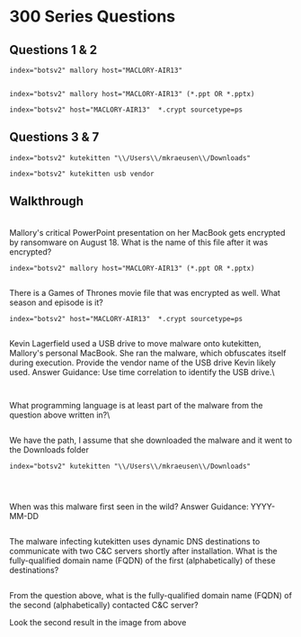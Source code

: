 # 300 Series Questions



## Questions 1 & 2



```splunk-spl
index="botsv2" mallory host="MACLORY-AIR13"
```

&#x20;

<figure><img src="https://camo.githubusercontent.com/db9c206b317108f40d62900474ec7c411851cd579072ccf1c22a489cfcada9fc/68747470733a2f2f692e696d6775722e636f6d2f50713352444a442e706e67" alt=""><figcaption></figcaption></figure>

```splunk-spl
index="botsv2" mallory host="MACLORY-AIR13" (*.ppt OR *.pptx)
```

```splunk-spl
index="botsv2" host="MACLORY-AIR13"  *.crypt sourcetype=ps
```

## Questions 3 & 7

```splunk-spl
index="botsv2" kutekitten "\\/Users\\/mkraeusen\\/Downloads"
```

```splunk-spl
index="botsv2" kutekitten usb vendor
```



## Walkthrough

\
Mallory's critical PowerPoint presentation on her MacBook gets encrypted by ransomware on August 18. What is the name of this file after it was encrypted?

```splunk-spl
index="botsv2" mallory host="MACLORY-AIR13" (*.ppt OR *.pptx)
```

&#x20;

<figure><img src="https://camo.githubusercontent.com/666bce2a9126ba622f2da0343d994191bea0bd7fef76f871b97cf4736576ac63/68747470733a2f2f692e696d6775722e636f6d2f6c58356f4644322e706e67" alt=""><figcaption></figcaption></figure>

There is a Games of Thrones movie file that was encrypted as well. What season and episode is it?&#x20;

```splunk-spl
index="botsv2" host="MACLORY-AIR13"  *.crypt sourcetype=ps
```

&#x20;

<figure><img src="https://camo.githubusercontent.com/a59336fec6251c558db4c84969a2b6b65115647cf6b0866c5be8503e87241a46/68747470733a2f2f692e696d6775722e636f6d2f665162316e47482e706e67" alt=""><figcaption></figcaption></figure>

Kevin Lagerfield used a USB drive to move malware onto kutekitten, Mallory's personal MacBook. She ran the malware, which obfuscates itself during execution. Provide the vendor name of the USB drive Kevin likely used. Answer Guidance: Use time correlation to identify the USB drive.\


<figure><img src="https://camo.githubusercontent.com/24fd8b5c6e6780543df72367df14ac3e9cfcf4b74b07ea5e72d3c69162ab043f/68747470733a2f2f692e696d6775722e636f6d2f494470473655492e706e67" alt=""><figcaption></figcaption></figure>

&#x20;

<figure><img src="https://camo.githubusercontent.com/b86cdfde5ba263aada05798327f9b29acc198c06a9532130b8683d7bc7224ba2/68747470733a2f2f692e696d6775722e636f6d2f766e514a4938572e706e67" alt=""><figcaption></figcaption></figure>

What programming language is at least part of the malware from the question above written in?\


&#x20;

<figure><img src="https://camo.githubusercontent.com/d4a5f46759abb9d61279fc85daacd6dde982087b833b7d8b3ebc8fb3b539de61/68747470733a2f2f692e696d6775722e636f6d2f4e6349536530332e706e67" alt=""><figcaption></figcaption></figure>

We have the path, I assume that she downloaded the malware and it went to the Downloads folder

```splunk-spl
index="botsv2" kutekitten "\\/Users\\/mkraeusen\\/Downloads"
```

&#x20;

<figure><img src="https://camo.githubusercontent.com/33a710cd1c0bad09e519fac68fa0ec74d72b298abf7d0c00f39c773250ac29cd/68747470733a2f2f692e696d6775722e636f6d2f78686d756a67702e706e67" alt=""><figcaption></figcaption></figure>

&#x20;

<figure><img src="https://camo.githubusercontent.com/a5bd1ff88b03f1219a4e1fe51a61b1a65ef1d7c324d4f1735e626d1acbfd0631/68747470733a2f2f692e696d6775722e636f6d2f39316a784d4a552e706e67" alt=""><figcaption></figcaption></figure>

&#x20;

<figure><img src="https://camo.githubusercontent.com/cdb9b7f1b4b03d455663f294d53be69a0efc08eea38e887b3a8b1834adc16f49/68747470733a2f2f692e696d6775722e636f6d2f746450584335512e706e67" alt=""><figcaption></figcaption></figure>

When was this malware first seen in the wild? Answer Guidance: YYYY-MM-DD\
&#x20;

<figure><img src="https://camo.githubusercontent.com/c34b20aa87f549e250c8a0af920191f02758e97f09b889321a1c89f502e23789/68747470733a2f2f692e696d6775722e636f6d2f6b587769426f452e706e67" alt=""><figcaption></figcaption></figure>



The malware infecting kutekitten uses dynamic DNS destinations to communicate with two C\&C servers shortly after installation. What is the fully-qualified domain name (FQDN) of the first (alphabetically) of these destinations?\
&#x20;

<figure><img src="https://camo.githubusercontent.com/fb01d327af9d8c60e838987f8e23061b5840b9d7ba0166e2130446c4fed2db49/68747470733a2f2f692e696d6775722e636f6d2f3833476144434e2e706e67" alt=""><figcaption></figcaption></figure>

From the question above, what is the fully-qualified domain name (FQDN) of the second (alphabetically) contacted C\&C server?

Look the second result in the image from above
